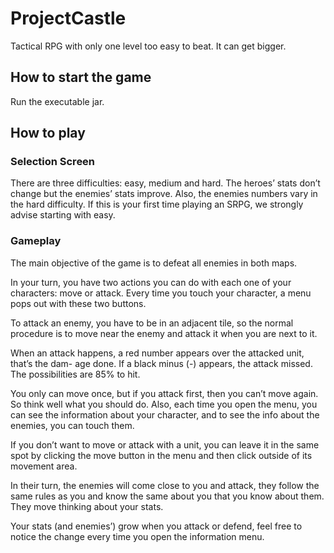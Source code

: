 # ProjectCastle

Tactical RPG with only one level too easy to beat. It can get bigger.

## How to start the game

Run the executable jar.

## How to play

### Selection Screen

There are three difficulties: easy, medium and hard. The heroes’ stats don’t change but the enemies’ stats improve. Also, the enemies numbers vary in the hard difficulty. If this is your first time playing an SRPG, we strongly advise starting with easy.

### Gameplay

The main objective of the game is to defeat all enemies in both maps.

In your turn, you have two actions you can do with each one of your characters: move or attack. Every time you touch your character, a menu pops out with these two buttons.

To attack an enemy, you have to be in an adjacent tile, so the normal procedure is to move near the enemy and attack it when you are next to it.

When an attack happens, a red number appears over the attacked unit, that’s the dam- age done. If a black minus (-) appears, the attack missed. The possibilities are 85% to hit.

You only can move once, but if you attack first, then you can’t move again. So think well what you should do. Also, each time you open the menu, you can see the information about your character, and to see the info about the enemies, you can touch them.

If you don’t want to move or attack with a unit, you can leave it in the same spot by clicking the move button in the menu and then click outside of its movement area.

In their turn, the enemies will come close to you and attack, they follow the same rules as you and know the same about you that you know about them. They move thinking about your stats.

Your stats (and enemies’) grow when you attack or defend, feel free to notice the change every time you open the information menu.
